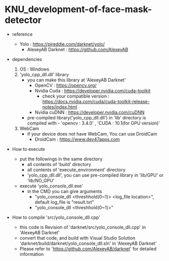 # KNU_development-of-face-mask-detector

* reference
  - Yolo : https://pjreddie.com/darknet/yolo/
    - AlexeyAB Darknet : https://github.com/AlexeyAB
    
* dependencies 
  1. OS : Windows
  2. 'yolo_cpp_dll.dll' library
      - you can make this library at 'AlexeyAB Darknet'
         - OpenCV : https://opencv.org/
         - Nvidia Cuda : https://developer.nvidia.com/cuda-toolkit
           - check your compatible version : https://docs.nvidia.com/cuda/cuda-toolkit-release-notes/index.html
         - Nvidia cuDNN : https://developer.nvidia.com/cuDNN
      - pre-compiled library('yolo_cpp_dll.dll') in 'lib' directory is compiled with - 'opencv : 3.4.0' , 'CUDA : 10.1(for GPU version)'
  3. WebCam
      - if your device does not have WebCam, You can use DroidCam
        - DroidCam : https://www.dev47apps.com
        
* How to execute
  - put the followings in the same directory
    - all contents of 'build' directory
    - all contents of 'execute_environment' directory
    - 'yolo_cpp_dll.dll', you can use pre-compiled library in 'lib/GPU' or 'lib/NO_GPU'
  - execute 'yolo_console_dll.exe'
    - in the CMD you can give arguments 
       - "yolo_console_dll <threshhold(0~1)> <log_file location>", default log_file is "result.txt"
       - "yolo_console_dll <threshhold(0~1)>"
  
* How to compile 'src/yolo_console_dll.cpp'  
  - this code is Revision of 'darknet/src/yolo_console_dll.cpp' in 'AlexeyAB Darknet'
  - convert that code, and build with Visual Studio Solution 'darknet/build/darknet/yolo_console_dll.sln' in 'AlexeyAB Darknet'
  - Please refer to 'https://github.com/AlexeyAB/darknet' for detailed information
